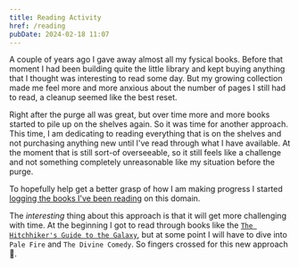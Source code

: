 ```yaml
---
title: Reading Activity
href: /reading
pubDate: 2024-02-18 11:07
---
```


A couple of years ago I gave away almost all my fysical books. Before that moment I had been building quite the little library and kept buying anything that I thought was interesting to read some day. But my growing collection made me feel more and more anxious about the number of pages I still had to read, a cleanup seemed like the best reset.

Right after the purge all was great, but over time more and more books started to pile up on the shelves again. So it was time for another approach. This time, I am dedicating to reading everything that is on the shelves and not purchasing anything new until I've read through what I have available. At the moment that is still sort-of overseeable, so it still feels like a challenge and not something completely unreasonable like my situation before the purge.

To hopefully help get a better grasp of how I am making progress I started [logging the books I've been reading](/reading) on this domain.

The *interesting* thing about this approach is that it will get more challenging with time. At the beginning I got to read through books like the [`The Hitchhiker's Guide to the Galaxy`](/reading/the-hitchhikers-guide-to-the-galaxy/), but at some point I will have to dive into `Pale Fire` and `The Divine Comedy`. So fingers crossed for this new approach 🤞.
